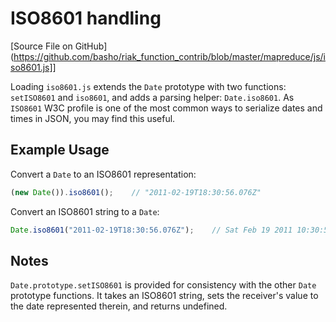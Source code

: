 # ISO8601 handling

[Source File on GitHub](https://github.com/basho/riak_function_contrib/blob/master/mapreduce/js/iso8601.js]] 

Loading `iso8601.js` extends the `Date` prototype with two functions: `setISO8601` and `iso8601`, and adds a parsing helper: `Date.iso8601`. As `ISO8601` W3C profile is one of the most common ways to serialize dates and times in JSON, you may find this useful.

## Example Usage

Convert a `Date` to an ISO8601 representation:

```javascript
(new Date()).iso8601();    // "2011-02-19T18:30:56.076Z"
```

Convert an ISO8601 string to a `Date`:

```javascript
Date.iso8601("2011-02-19T18:30:56.076Z");    // Sat Feb 19 2011 10:30:56 GMT-0800 (PST)
```

## Notes

`Date.prototype.setISO8601` is provided for consistency with the other `Date` prototype functions. It takes an ISO8601 string, sets the receiver's value to the date represented therein, and returns undefined.
